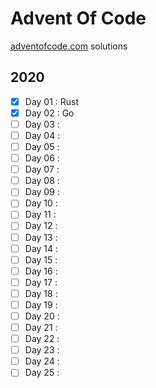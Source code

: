 # Advent Of Code
[adventofcode.com](https://adventofcode.com/) solutions

## 2020

-  [x] Day 01 : Rust
-  [x] Day 02 : Go
-  [ ] Day 03 : 
-  [ ] Day 04 : 
-  [ ] Day 05 : 
-  [ ] Day 06 : 
-  [ ] Day 07 : 
-  [ ] Day 08 : 
-  [ ] Day 09 : 
-  [ ] Day 10 : 
-  [ ] Day 11 : 
-  [ ] Day 12 : 
-  [ ] Day 13 : 
-  [ ] Day 14 : 
-  [ ] Day 15 : 
-  [ ] Day 16 : 
-  [ ] Day 17 : 
-  [ ] Day 18 : 
-  [ ] Day 19 : 
-  [ ] Day 20 : 
-  [ ] Day 21 : 
-  [ ] Day 22 : 
-  [ ] Day 23 : 
-  [ ] Day 24 : 
-  [ ] Day 25 : 
